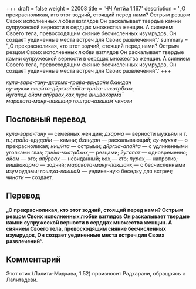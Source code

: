 +++
draft = false
weight = 22008
title = 'ЧЧ Антйа 1.167'
description = '„О прекрасноликая, кто этот зодчий, стоящий перед нами? Острым резцом Своих исполненных любви взглядов Он раскалывает твердые камни супружеской верности в сердцах множества женщин. А сиянием Своего тела, превосходящим сияние бесчисленных изумрудов, Он создает уединенные места встреч для Своих развлечений“.'
summary = '„О прекрасноликая, кто этот зодчий, стоящий перед нами? Острым резцом Своих исполненных любви взглядов Он раскалывает твердые камни супружеской верности в сердцах множества женщин. А сиянием Своего тела, превосходящим сияние бесчисленных изумрудов, Он создает уединенные места встреч для Своих развлечений“.'
+++

_кула-вара-тану-дхарма-гра̄ва-вр̣нда̄ни бхиндан  
су-мукхи ниш́ита-дӣргха̄па̄н̇га-т̣ан̇ка-ччхат̣а̄бхих̣  
йугапад айам апӯрвах̣ ках̣ пуро виш́вакарма̄  
мараката-ман̣и-лакшаир гошт̣ха-какша̄м̇ чиноти_

## Пословный перевод

_кула_\-_вара_\-_тану_ — семейных женщин; _дхарма_ — верности мужьям и т. п.; _гра̄ва_\-_вр̣нда̄ни_ — камни; _бхиндан_ — раскалывающий; _су_\-_мукхи_ — о прекрасноликая; _ниш́ита_ — острыми; _дӣргха_\-_апа̄н̇га_ — с удлиненными уголками глаз; _т̣ан̇ка_\-_чхат̣а̄бхих̣_ — резцами; _йугапат_ — одновременно; _айам_ — это; _апӯрвах̣_ — невиданный; _ках̣_ — кто; _пурах̣_ — напротив; _виш́вакарма̄_ — зодчий; _мараката_\-_ман̣и_\-_лакшаих̣_ — с бесчисленными изумрудами; _гошт̣ха_\-_какша̄м_ — уединенную беседку для встреч; _чиноти_ — создает.

## Перевод

**„О прекрасноликая, кто этот зодчий, стоящий перед нами? Острым резцом Своих исполненных любви взглядов Он раскалывает твердые камни супружеской верности в сердцах множества женщин. А сиянием Своего тела, превосходящим сияние бесчисленных изумрудов, Он создает уединенные места встреч для Своих развлечений“.**

## Комментарий

Этот стих (Лалита-Мадхава, 1.52) произносит Радхарани, обращаясь к Лалитадеви.
